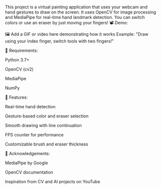 This project is a virtual painting application that uses your webcam and hand gestures to draw on the screen. It uses OpenCV for image processing and MediaPipe for real-time hand landmark detection. You can switch colors or use an eraser by just moving your fingers!
📽️ Demo:

🖼️ Add a GIF or video here demonstrating how it works
Example: "Draw using your index finger, switch tools with two fingers!"

🧰 Requirements:

Python 3.7+

OpenCV (cv2)

MediaPipe

NumPy

🎨 Features:

Real-time hand detection

Gesture-based color and eraser selection

Smooth drawing with line continuation

FPS counter for performance

Customizable brush and eraser thickness

🧠 Acknowledgements:

MediaPipe by Google

OpenCV documentation

Inspiration from CV and AI projects on YouTube


